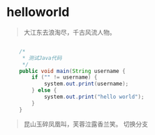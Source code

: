 # helloworld

> 大江东去浪淘尽，千古风流人物。

```Java

    /*
     * 测试Java代码
     */
    public void main(String username {
        if ("" != username) {
            system.out.print(username);
        } else {
            system.out.print("hello world");
        }
    }

```

> 昆山玉碎凤凰叫，芙蓉泣露香兰笑。
> 切换分支

